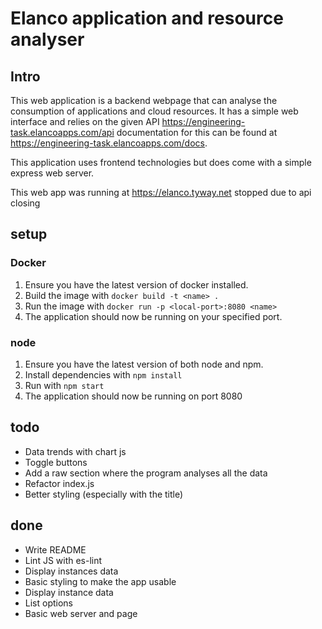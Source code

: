 # Elanco application and resource analyser

## Intro

This web application is a backend webpage that can analyse the consumption of applications and cloud resources. It has a simple web interface and relies on the given API https://engineering-task.elancoapps.com/api documentation for this can be found at https://engineering-task.elancoapps.com/docs.

This application uses frontend technologies but does come with a simple express web server.

This web app was running at https://elanco.tyway.net
stopped due to api closing

## setup

### Docker

1. Ensure you have the latest version of docker installed.
2. Build the image with `docker build -t <name> .`
3. Run the image with `docker run -p <local-port>:8080 <name>`
4. The application should now be running on your specified port.

### node

1. Ensure you have the latest version of both node and npm.
2. Install dependencies with `npm install`
3. Run with `npm start`
4. The application should now be running on port 8080

## todo

* Data trends with chart js
* Toggle buttons
* Add a raw section where the program analyses all the data
* Refactor index.js
* Better styling (especially with the title)

## done

* Write README
* Lint JS with es-lint
* Display instances data
* Basic styling to make the app usable
* Display instance data
* List options
* Basic web server and page
